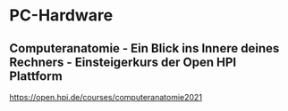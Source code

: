 # PC-Hardware

## Computeranatomie - Ein Blick ins Innere deines Rechners - Einsteigerkurs der Open HPI Plattform

https://open.hpi.de/courses/computeranatomie2021
